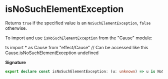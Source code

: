 # isNoSuchElementException

Returns `true` if the specified value is an `NoSuchElementException`, `false`
otherwise.

To import and use `isNoSuchElementException` from the "Cause" module:

ts
import \* as Cause from "effect/Cause"
// Can be accessed like this
Cause.isNoSuchElementException
undefined

**Signature**

```ts
export declare const isNoSuchElementException: (u: unknown) => u is NoSuchElementException
```
